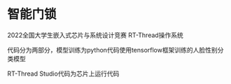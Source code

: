 # 智能门锁

2022全国大学生嵌入式芯片与系统设计竞赛 RT-Thread操作系统

代码分为两部分，模型训练为python代码使用tensorflow框架训练的人脸性别分类模型

RT-Thread Studio代码为芯片上运行代码